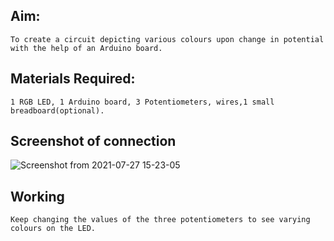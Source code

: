 ## Aim: 

    To create a circuit depicting various colours upon change in potential with the help of an Arduino board. 

## Materials Required: 

    1 RGB LED, 1 Arduino board, 3 Potentiometers, wires,1 small breadboard(optional). 

## Screenshot of connection

  ![Screenshot from 2021-07-27 15-23-05](https://user-images.githubusercontent.com/63281605/127134741-f5baab49-fc7f-4084-9eee-ec08aa91216a.png)

## Working

    Keep changing the values of the three potentiometers to see varying colours on the LED.

